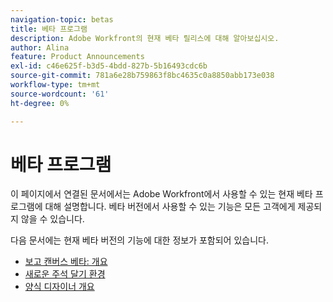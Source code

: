 ```yaml
---
navigation-topic: betas
title: 베타 프로그램
description: Adobe Workfront의 현재 베타 릴리스에 대해 알아보십시오.
author: Alina
feature: Product Announcements
exl-id: c46e625f-b3d5-4bdd-827b-5b16493cdc6b
source-git-commit: 781a6e28b759863f8bc4635c0a8850abb173e038
workflow-type: tm+mt
source-wordcount: '61'
ht-degree: 0%

---
```


# 베타 프로그램

이 페이지에서 연결된 문서에서는 Adobe Workfront에서 사용할 수 있는 현재 베타 프로그램에 대해 설명합니다. 베타 버전에서 사용할 수 있는 기능은 모든 고객에게 제공되지 않을 수 있습니다.

다음 문서에는 현재 베타 버전의 기능에 대한 정보가 포함되어 있습니다.

* [보고 캔버스 베타: 개요](/help/quicksilver/product-announcements/betas/reporting-canvas-beta/reporting-canvas-beta-overview.md)
* [새로운 주석 달기 환경](../../workfront-basics/updating-work-items-and-viewing-updates/unified-commenting-experience.md)
* [양식 디자이너 개요](../../administration-and-setup/customize-workfront/create-manage-custom-forms/form-designer/form-designer-overview.md)


<!--

drafted for later when we start releasing features for the commenting experience. When we can launch the beta article for new commenting experience, replace what you have here with this: 
 
The features described in this page are currently available as part of beta programs. Features that are available in beta might not be available to all customers. 


## Reporting Canvas beta

* [Reporting Canvas beta: overview](/help/quicksilver/product-announcements/betas/reporting-canvas-beta/reporting-canvas-beta-overview.md)

## New commenting exprience Beta

* [New commenting experience](../../workfront-basics/updating-work-items-and-viewing-updates/unified-commenting-experience.md)
* [New commenting experience beta release activity](../betas/new-commenting-experience-beta-release-activity.md)

## New form designer Beta

* [Form designer overview](../../administration-and-setup/customize-workfront/create-manage-custom-forms/form-designer/form-designer-overview.md)

-->